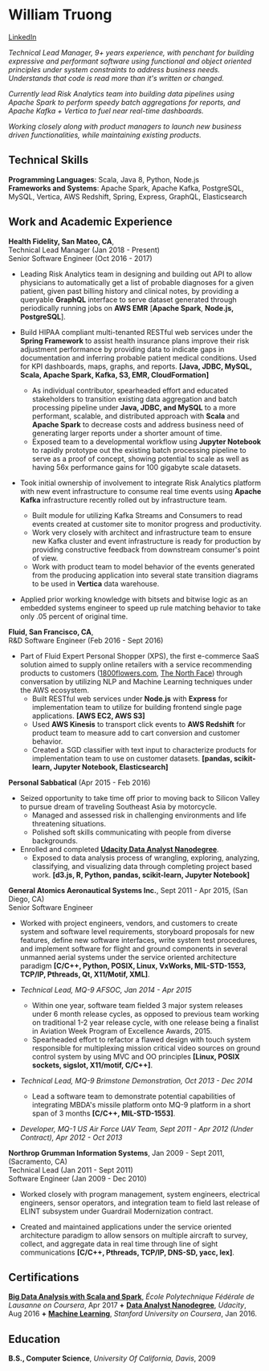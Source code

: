 William Truong
================

[LinkedIn](https://www.linkedin.com/in/william-truong-b1672910)

*Technical Lead Manager, 9+ years experience, with penchant for building expressive and performant software using functional and object oriented principles under system constraints to address business needs. Understands that code is read more than it's written or changed.*

*Currently lead Risk Analytics team into building data pipelines using Apache Spark to perform speedy batch aggregations for reports, and Apache Kafka + Vertica to fuel near real-time dashboards.*

*Working closely along with product managers to launch new business driven functionalities, while maintaining existing products.*

Technical Skills
-----------------
**Programming Languages**: Scala, Java 8, Python, Node.js  
**Frameworks and Systems**: Apache Spark, Apache Kafka, PostgreSQL, MySQL, Vertica, AWS Redshift, Spring, Express, GraphQL, Elasticsearch   

Work and Academic Experience
---------------

**Health Fidelity, San Mateo, CA**,  
Technical Lead Manager (Jan 2018 - Present)  
Senior Software Engineer (Oct 2016 - 2017)   

* Leading Risk Analytics team in designing and building out API to allow physicians to automatically get a list of probable diagnoses for a given patient, given past billing history and clinical notes, by providing a queryable **GraphQL** interface to serve dataset generated through periodically running jobs on **AWS EMR** [**Apache Spark**, **Node.js, PostgreSQL**].

* Build HIPAA compliant multi-tenanted RESTful web services under the **Spring Framework** to assist health insurance plans improve their risk adjustment performance by providing data to indicate gaps in documentation and inferring probable patient medical conditions. Used for KPI dashboards, maps, graphs, and reports. **[Java, JDBC, MySQL, Scala, Apache Spark, Kafka, S3, EMR, CloudFormation]**
    - As individual contributor, spearheaded effort and educated stakeholders to transition existing data aggregation and batch
    processing pipeline under **Java, JDBC, and MySQL** to a more performant, scalable, and distributed approach with
    **Scala** and **Apache Spark** to decrease costs and address business need of generating larger reports under a shorter amount of time.
    - Exposed team to a developmental workflow using **Jupyter Notebook** to rapidly prototype out the existing batch processing pipeline to serve as a proof of concept, showing potential to scale as well as having 56x performance gains for 100 gigabyte scale datasets.
  
* Took initial ownership of involvement to integrate Risk Analytics platform with new event infrastructure to consume real time events using **Apache Kafka** infrastructure recently rolled out by infrastructure team.
    - Built module for utilizing Kafka Streams and Consumers to read events created at customer site to monitor progress and productivity.
    - Work very closely with architect and infrastructure team to ensure new Kafka cluster and event infrastructure is ready for production by providing constructive feedback from downstream consumer's point of view.
    - Work with product team to model behavior of the events generated from the producing application into several state transition diagrams to be used in **Vertica** data warehouse.

* Applied prior working knowledge with bitsets and bitwise logic as an embedded systems engineer to speed up rule matching behavior to take only .05 percent of original time.

**Fluid, San Francisco, CA**,  
R&D Software Engineer  (Feb 2016 - Sept 2016)

* Part of Fluid Expert Personal Shopper (XPS), the first e-commerce SaaS solution aimed to supply online retailers with a service recommending products to customers ([1800flowers.com](https://www.1800flowers.com/gwyn-1800flowers), [The North Face](http://www.thenorthface.com/xps)) through conversation by utilizing NLP and Machine Learning techniques under the AWS ecosystem.
    - Built RESTful web services under **Node.js** with **Express** for implementation team to utilize for building frontend single page applications. **[AWS EC2, AWS S3]**
    - Used **AWS Kinesis** to transport click events to **AWS Redshift** for product team to measure add to cart conversion and customer behavior.
    - Created a SGD classifier with text input to characterize products for implementation team to use on customer datasets. **[pandas, scikit-learn, Jupyter Notebook, Elasticsearch]**

**Personal Sabbatical** (Apr 2015 - Feb 2016)

* Seized opportunity to take time off prior to moving back to Silicon Valley to pursue dream of traveling Southeast Asia by motorcycle. 
    - Managed and assessed risk in challenging environments and life threatening situations. 
    - Polished soft skills communicating with people from diverse backgrounds.
* Enrolled and completed **[Udacity Data Analyst Nanodegree](https://github.com/wllmtrng/udacity_data_analyst_nanodegree)**. 
    - Exposed to data analysis process of wrangling, exploring, analyzing, classifying, and visualizing data through completing project based work. **[d3.js, R, Python, pandas, scikit-learn, Jupyter Notebook]**

**General Atomics Aeronautical Systems Inc.**, Sept 2011 - Apr 2015, (San Diego, CA)  
Senior Software Engineer  

* Worked with project engineers, vendors, and customers to create system and software level requirements, storyboard proposals for new features, define new software interfaces, write system test procedures, and implement software for flight and ground components in several unmanned aerial systems under the service oriented architecture paradigm **[C/C++, Python, POSIX, Linux, VxWorks, MIL-STD-1553, TCP/IP, Pthreads, Qt, X11/Motif, XML]**.

* *Technical Lead, MQ-9 AFSOC, Jan 2014 - Apr 2015*
    - Within one year, software team fielded 3 major system releases under 6 month release cycles, as opposed to previous team working on traditional 1-2 year release cycle, with one release being a finalist in Aviation Week Program of Excellence Awards, 2015.
    - Spearheaded effort to refactor a flawed design with touch system responsible for multiplexing mission
    critical video sources on ground control system by using MVC and OO principles
    **[Linux, POSIX sockets, sigslot, X11/motif, C/C++]**.

* *Technical Lead, MQ-9 Brimstone Demonstration, Oct 2013 - Dec 2014*
    -  Lead a software team to demonstrate potential capabilities of integrating MBDA's missile platform onto MQ-9 platform in a short span of 3 months **[C/C++, MIL-STD-1553]**.

* *Developer, MQ-1 US Air Force UAV Team, Sept 2011 - Apr 2012 (Under Contract), Apr 2012 - Oct 2013*

**Northrop Grumman Information Systems**, Jan 2009 - Sept 2011, (Sacramento, CA)  
Technical Lead (Jan 2011 - Sept 2011)  
Software Engineer (Jan 2009 - Dec 2010)  

* Worked closely with program management, system engineers, electrical engineers, sensor operators, and integration team to field last release of ELINT subsystem under Guardrail Modernization contract.

* Created and maintained applications under the service oriented architecture paradigm to allow sensors on multiple aircraft to survey, collect, and aggregate data in real time through line of sight communications **[C/C++, Pthreads, TCP/IP, DNS-SD, yacc, lex]**.

Certifications
---------
**[Big Data Analysis with Scala and Spark](https://www.coursera.org/account/accomplishments/verify/QUN9C3NZAV75)**, *École Polytechnique Fédérale de Lausanne on Coursera*, Apr 2017 **+** **[Data Analyst Nanodegree](https://confirm.udacity.com/LCJRQVJ5)**, *Udacity*, Aug 2016 **+** **[Machine Learning](https://www.coursera.org/account/accomplishments/records/9TD6VCPP7TAC)**, *Stanford University on Coursera*, Jan 2016.

Education
-----------
**B.S., Computer Science**, *University Of California, Davis*, 2009